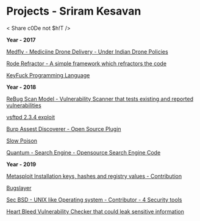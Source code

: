 # Projects - Sriram Kesavan

< Share c0De not $h!T />

<b>Year - 2017</b>

<a href="https://innovate.mygov.in/innovation/medfly-autonomous-drone-to-deliver-blood-supplies-and-organs-to-remote-places/">Medfly - Mediciine Drone Delivery - Under Indian Drone Policies</a>

<a href="">Rode Refractor - A simple framework which refractors the code</a>

<a href="http://keyfuckproglang.blogspot.com/">KeyFuck Programming Language</a>

<b>Year - 2018</b>

<a href="https://github.com/sriramoffcl/ReBug-Scan-">ReBug Scan Model - Vulnerability Scanner that tests existing and reported vulnerabilities</a>

<a href="https://github.com/sriramoffcl/vsftpd-2.3.4-exploit">vsftpd 2.3.4 exploit</a>

<a href="https://github.com/sriramoffcl/BurpSuite-Asset_Discover">Burp Assest Discoverer - Open Source Plugin</a>

<a href="https://github.com/sriramoffcl/slow-poison">Slow Poison</a>

<a href="https://quantum-search.ml">Quantum - Search Engine - Opensource Search Engine Code</a>

<b>Year - 2019</b>

<a href="https://github.com/sriramoffcl/metasploit-framework">Metasploit Installation keys, hashes and registry values - Contribution</a>

<a href="https://github.com/sriramoffcl/bughunter">Bugslayer</a>

<a href="https://secbsd.org/">Sec BSD - UNIX like Operating system - Contributor - 4 Security tools</a>

<a href="http://github.com/sriramoffcl/heartbleed-vulnz-checker">Heart Bleed Vulnerability Checker that could leak sensitive information</a>
